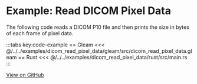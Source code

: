 # Example: Read DICOM Pixel Data

The following code reads a DICOM P10 file and then prints the size in bytes of
each frame of pixel data.

:::tabs key:code-example
== Gleam
<<< @/../../examples/dicom_read_pixel_data/gleam/src/dicom_read_pixel_data.gleam
== Rust
<<< @/../../examples/dicom_read_pixel_data/rust/src/main.rs
:::

[View on GitHub](https://github.com/dcmfx/dcmfx/tree/main/examples/dicom_read_pixel_data)
